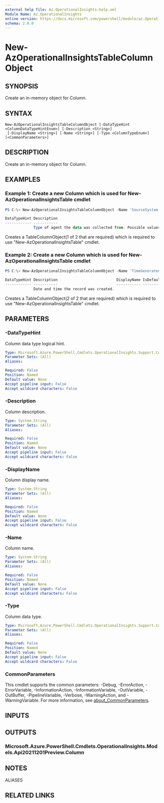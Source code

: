 ```yaml
---
external help file: Az.OperationalInsights-help.xml
Module Name: Az.OperationalInsights
online version: https://docs.microsoft.com/powershell/module/az.OperationalInsights/new-AzOperationalInsightsTableColumnObject
schema: 2.0.0
---
```


# New-AzOperationalInsightsTableColumnObject

## SYNOPSIS
Create an in-memory object for Column.

## SYNTAX

```
New-AzOperationalInsightsTableColumnObject [-DataTypeHint <ColumnDataTypeHintEnum>] [-Description <String>]
 [-DisplayName <String>] [-Name <String>] [-Type <ColumnTypeEnum>] [<CommonParameters>]
```

## DESCRIPTION
Create an in-memory object for Column.

## EXAMPLES

### Example 1: Create a new Column which is used for New-AzOperationalInsightsTable cmdlet
```powershell
PS C:\> New-AzOperationalInsightsTableColumnObject -Name 'SourceSystem' -Description 'Type of agent the data was collected from. Possible values are OpsManager (Windows agent) or Linux.' -Type 'string'

DataTypeHint Description                                                                                         DisplayName IsDefaultDisplay IsHidden Name
------------ -----------                                                                                         ----------- ---------------- -------- ----
             Type of agent the data was collected from. Possible values are OpsManager (Windows agent) or Linux.                                       SourceSystem
```

Creates a TableColumnObject(1 of 2 that are required) which is required to use "New-AzOperationalInsightsTable" cmdlet.

### Example 2: Create a new Column which is used for New-AzOperationalInsightsTable cmdlet
```powershell
PS C:\> New-AzOperationalInsightsTableColumnObject -Name 'TimeGenerated' -Description 'Date and time the record was created.' -Type 'datetime'

DataTypeHint Description                           DisplayName IsDefaultDisplay IsHidden Name
------------ -----------                           ----------- ---------------- -------- ----
             Date and time the record was created.                                       TimeGenerated
```

Creates a TableColumnObject(2 of 2 that are required) which is required to use "New-AzOperationalInsightsTable" cmdlet.

## PARAMETERS

### -DataTypeHint
Column data type logical hint.

```yaml
Type: Microsoft.Azure.PowerShell.Cmdlets.OperationalInsights.Support.ColumnDataTypeHintEnum
Parameter Sets: (All)
Aliases:

Required: False
Position: Named
Default value: None
Accept pipeline input: False
Accept wildcard characters: False
```

### -Description
Column description.

```yaml
Type: System.String
Parameter Sets: (All)
Aliases:

Required: False
Position: Named
Default value: None
Accept pipeline input: False
Accept wildcard characters: False
```

### -DisplayName
Column display name.

```yaml
Type: System.String
Parameter Sets: (All)
Aliases:

Required: False
Position: Named
Default value: None
Accept pipeline input: False
Accept wildcard characters: False
```

### -Name
Column name.

```yaml
Type: System.String
Parameter Sets: (All)
Aliases:

Required: False
Position: Named
Default value: None
Accept pipeline input: False
Accept wildcard characters: False
```

### -Type
Column data type.

```yaml
Type: Microsoft.Azure.PowerShell.Cmdlets.OperationalInsights.Support.ColumnTypeEnum
Parameter Sets: (All)
Aliases:

Required: False
Position: Named
Default value: None
Accept pipeline input: False
Accept wildcard characters: False
```

### CommonParameters
This cmdlet supports the common parameters: -Debug, -ErrorAction, -ErrorVariable, -InformationAction, -InformationVariable, -OutVariable, -OutBuffer, -PipelineVariable, -Verbose, -WarningAction, and -WarningVariable. For more information, see [about_CommonParameters](http://go.microsoft.com/fwlink/?LinkID=113216).

## INPUTS

## OUTPUTS

### Microsoft.Azure.PowerShell.Cmdlets.OperationalInsights.Models.Api20211201Preview.Column

## NOTES

ALIASES

## RELATED LINKS
